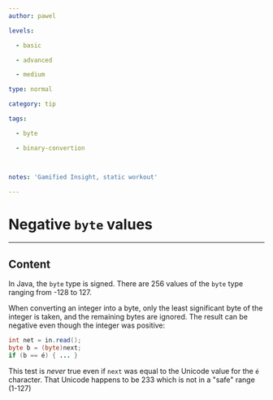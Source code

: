 ```yaml
---
author: pawel

levels:

  - basic

  - advanced

  - medium

type: normal

category: tip

tags:

  - byte

  - binary-convertion



notes: 'Gamified Insight, static workout'

---
```


# Negative `byte` values

---
## Content

In Java, the `byte` type is signed. There are 256 values of the `byte` type ranging from -128 to 127.

When converting an integer into a byte, only the least significant byte of the integer is taken, and the remaining bytes are ignored. The result can be negative even though the integer was positive:

```java
int net = in.read();
byte b = (byte)next;
if (b == é) { ... }
```

This test is *never* true even if `next` was equal to the Unicode value for the `é` character. That Unicode happens to be 233 which is not in a "safe" range (1-127)

 
